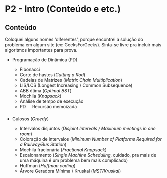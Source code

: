 # P2 - Intro (Conteúdo e etc.)

## Conteúdo
Coloquei alguns nomes 'diferentes', porque encontrei a solução do problema em algum site (ex: GeeksForGeeks).
Sinta-se livre pra incluir mais algoritmos importantes para prova.

- Programação de Dinâmica (PD)
  - Fibonacci
  - Corte de hastes (_Cutting a Rod_)
  - Cadeias de Matrizes (_Matrix Chain Multiplication_)
  - LIS/LCS (Longest Increasing / Common Subsequence)
  - ABB ótima (_Optimal BST_)
  - Mochila (_Knapsack_)
  - Análise de tempo de execução
  - PD <img src="/P2/tex/04de81d576ce79f945575d59b5754b6f.svg?invert_in_darkmode&sanitize=true" align=middle width=12.785434199999989pt height=22.831056599999986pt/> Recursão memoizada

- Gulosos (_Greedy_)
  - Intervalos disjuntos (*Disjoint Intervals / Maximum meetings in one room*)
  - Coloração de intervalos (_Minimum Number of Platforms Required for a Railway/Bus Station_)
  - Mochila fracionária (_Fractional Knapsack_)
  - Escalonamento (_Single Machine Scheduling_, cuidado, pra mais de uma máquina é um problema bem mais complicado)
  - Huffman (_Huffman coding_)
  - Árvore Geradora Mínima / Kruskal (_MST/Kruskal_)